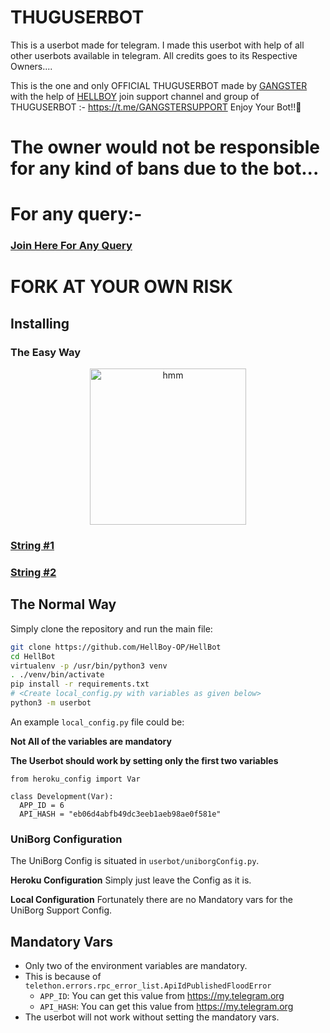 # THUGUSERBOT
This is a userbot made for telegram. I made this userbot with help of all other userbots available in telegram. All credits goes to its Respective Owners....

This is the one and only OFFICIAL THUGUSERBOT made by [GANGSTER](https://t.me/ALONGANGSTER) with the help of [HELLBOY](https://t.me/Kraken_the_Badass) join support channel and group of THUGUSERBOT :- https://t.me/GANGSTERSUPPORT Enjoy Your Bot!!💝


# The owner would not be responsible for any kind of bans due to the bot...


# For any query:-
### [Join Here For Any Query](https://t.me/GANGSTERSUPPORT)

# FORK AT YOUR OWN RISK
## Installing

### The Easy Way

<p align="center"> <a href = "https://heroku.com/deploy?template=https://github.com/gangsterkimng/GANGSTEROP/tree/master"><img src="https://www.herokucdn.com/deploy/button.svg" alt="hmm" width="250px"></a></p>

### [String #1](https://Hellbot.hellboyop.repl.run)

### [String #2](https://Hellbot2.hellboyop.repl.run)

## The Normal Way

Simply clone the repository and run the main file:
```sh
git clone https://github.com/HellBoy-OP/HellBot
cd HellBot
virtualenv -p /usr/bin/python3 venv
. ./venv/bin/activate
pip install -r requirements.txt
# <Create local_config.py with variables as given below>
python3 -m userbot
```

An example `local_config.py` file could be:

**Not All of the variables are mandatory**

__The Userbot should work by setting only the first two variables__

```python3
from heroku_config import Var

class Development(Var):
  APP_ID = 6
  API_HASH = "eb06d4abfb49dc3eeb1aeb98ae0f581e"
```

### UniBorg Configuration

The UniBorg Config is situated in `userbot/uniborgConfig.py`.

**Heroku Configuration**
Simply just leave the Config as it is.

**Local Configuration**
Fortunately there are no Mandatory vars for the UniBorg Support Config.

## Mandatory Vars

- Only two of the environment variables are mandatory.
- This is because of `telethon.errors.rpc_error_list.ApiIdPublishedFloodError`
    - `APP_ID`:   You can get this value from https://my.telegram.org
    - `API_HASH`:   You can get this value from https://my.telegram.org
- The userbot will not work without setting the mandatory vars.
